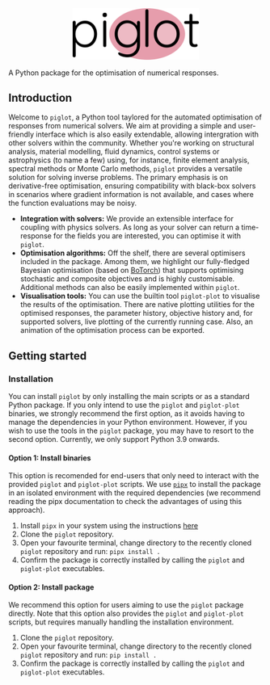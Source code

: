 <div align="center">
  <img width="250" src="docs/source/logo.svg" alt="piglot logo" />
</div>

A Python package for the optimisation of numerical responses.


## Introduction

Welcome to `piglot`, a Python tool taylored for the automated optimisation of responses from numerical solvers.
We aim at providing a simple and user-friendly interface which is also easily extendable, allowing intergration with other solvers within the community.
Whether you're working on structural analysis, material modelling, fluid dynamics, control systems or astrophysics (to name a few) using, for instance, finite element analysis, spectral methods or Monte Carlo methods, `piglot` provides a versatile solution for solving inverse problems.
The primary emphasis is on derivative-free optimisation, ensuring compatibility with black-box solvers in scenarios where gradient information is not available, and cases where the function evaluations may be noisy.

* **Integration with solvers:** We provide an extensible interface for coupling with physics solvers. As long as your solver can return a time-response for the fields you are interested, you can optimise it with `piglot`.
* **Optimisation algorithms:** Off the shelf, there are several optimisers included in the package. Among them, we highlight our fully-fledged Bayesian optimisation (based on [BoTorch](https://botorch.org/)) that supports optimising stochastic and composite objectives and is highly customisable. Additional methods can also be easily implemented within `piglot`.
* **Visualisation tools:** You can use the builtin tool `piglot-plot` to visualise the results of the optimisation. There are native plotting utilities for the optimised responses, the parameter history, objective history and, for supported solvers, live plotting of the currently running case. Also, an animation of the optimisation process can be exported.


## Getting started




### Installation

You can install `piglot` by only installing the main scripts or as a standard Python package.
If you only intend to use the `piglot` and `piglot-plot` binaries, we strongly recommend the first option, as it avoids having to manage the dependencies in your Python environment.
However, if you wish to use the tools in the `piglot` package, you may have to resort to the second option.
Currently, we only support Python 3.9 onwards.

#### Option 1: Install binaries

This option is recomended for end-users that only need to interact with the provided `piglot` and `piglot-plot` scripts.
We use [`pipx`](https://github.com/pypa/pipx) to install the package in an isolated environment with the required dependencies (we recommend reading the pipx documentation to check the advantages of using this approach).
  1. Install `pipx` in your system using the instructions [here](https://github.com/pypa/pipx#install-pipx)
  2. Clone the `piglot` repository.
  3. Open your favourite terminal, change directory to the recently cloned `piglot` repository and run: `pipx install .`
  4. Confirm the package is correctly installed by calling the `piglot` and `piglot-plot` executables.


#### Option 2: Install package

We recommend this option for users aiming to use the `piglot` package directly.
Note that this option also provides the `piglot` and `piglot-plot` scripts, but requires manually handling the installation environment.
  1. Clone the `piglot` repository.
  2. Open your favourite terminal, change directory to the recently cloned `piglot` repository and run: `pip install .`
  3. Confirm the package is correctly installed by calling the `piglot` and `piglot-plot` executables.

